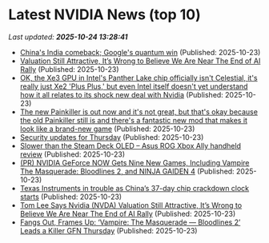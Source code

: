 # Latest NVIDIA News (top 10)
_Last updated: **2025-10-24 13:28:41**_

- [China's India comeback; Google's quantum win](https://economictimes.indiatimes.com/tech/newsletters/tech-top-5/chinas-india-comeback-ola-seeks-fresh-fuel/articleshow/124763606.cms) (Published: 2025-10-23)
- [Valuation Still Attractive, It’s Wrong to Believe We Are Near The End of AI Rally](https://biztoc.com/x/4e6ef939177e151f) (Published: 2025-10-23)
- [OK, the Xe3 GPU in Intel's Panther Lake chip officially isn't Celestial, it's really just Xe2 'Plus Plus,' but even Intel itself doesn't yet understand how it all relates to its shock new deal with Nvidia](https://www.pcgamer.com/hardware/graphics-cards/ok-the-xe3-gpu-in-intels-panther-lake-chip-officially-isnt-celestial-its-really-just-xe2-plus-plus-but-even-intel-itself-doesnt-yet-understand-how-it-all-relates-to-its-shock-new-deal-with-nvidia/) (Published: 2025-10-23)
- [The new Painkiller is out now and it's not great, but that's okay because the old Painkiller still is and there's a fantastic new mod that makes it look like a brand-new game](https://www.pcgamer.com/games/fps/the-new-painkiller-is-out-now-and-its-not-great-but-thats-okay-because-the-old-painkiller-still-is-and-theres-a-fantastic-new-mod-that-makes-it-look-like-a-brand-new-game/) (Published: 2025-10-23)
- [Security updates for Thursday](https://lwn.net/Articles/1043027/) (Published: 2025-10-23)
- [Slower than the Steam Deck OLED – Asus ROG Xbox Ally handheld review](https://www.notebookcheck.net/Slower-than-the-Steam-Deck-OLED-Asus-ROG-Xbox-Ally-handheld-review.1143681.0.html) (Published: 2025-10-23)
- [(PR) NVIDIA GeForce NOW Gets Nine New Games, Including Vampire The Masquerade: Bloodlines 2, and NINJA GAIDEN 4](https://www.techpowerup.com/342174/nvidia-geforce-now-gets-nine-new-games-including-vampire-the-masquerade-bloodlines-2-and-ninja-gaiden-4) (Published: 2025-10-23)
- [Texas Instruments in trouble as China’s 37-day chip crackdown clock starts](https://economictimes.indiatimes.com/news/international/us/texas-instruments-in-trouble-as-chinas-37-day-chip-crackdown-clock-starts/articleshow/124763506.cms) (Published: 2025-10-23)
- [Tom Lee Says Nvidia (NVDA) Valuation Still Attractive, It’s Wrong to Believe We Are Near The End of AI Rally](https://finance.yahoo.com/news/tom-lee-says-nvidia-nvda-130806987.html) (Published: 2025-10-23)
- [Fangs Out, Frames Up: ‘Vampire: The Masquerade — Bloodlines 2’ Leads a Killer GFN Thursday](https://blogs.nvidia.com/blog/geforce-now-thursday-vampire-the-masquerades-bloodlines-2/) (Published: 2025-10-23)
